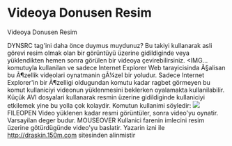 # Videoya Donusen Resim


Videoya Donusen Resim



 DYNSRC tag'ini daha önce duymus muydunuz? Bu takiyi kullanarak asli görevi resim olmak olan bir görüntüyü üzerine gidildiginde veya yüklendikten hemen sonra görülen bir videoya çevirebilirsiniz.               <IMG... komutuyla kullanilan ve sadece Internet Explorer Web tarayicisinda Ã§alisan bu Ã¶zellik videolari oynatmanin gÃ¼zel bir yoludur. Sadece Internet Explorer'in bir Ã¶zelligi oldugundan <EMBED SRC..> komutu kadar ragbet görmeyen bu komut kullaniciyi videonun yüklenmesini beklerken oyalamakta kullanilabilir. Küçük AVI dosyalari kullanarak resmin üzerine gidildiginde kullaniciyi etkilemek yine bu yolla çok kolaydir.                  Komutun kullanimi söyledir: <IMG SRC="DENEME.GIF" DYNSRC="DENEME.AVI" START= FILEOPEN| MOUSEOVER>                FILEOPEN  Video yüklenen kadar resmi görüntüler, sonra video'yu oynatir.  Varsayilan deger budur. MOUSEOVER  Kullanici farenin imlecini resim üzerine götürdügünde video'yu baslatir.               Yazarin izni ile http://draskin.150m.com sitesinden alinmistir




